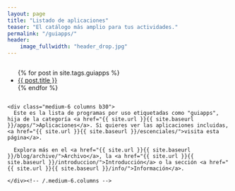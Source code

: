 ```yaml
---
layout: page
title: "Listado de aplicaciones"
teaser: "El catálogo más amplio para tus actividades."
permalink: "/guiapps/"
header:
    image_fullwidth: "header_drop.jpg"
---
```

<div class="row t60">
    <div class="medium-6 columns b30">
      <ul>
          {% for post in site.tags.guiapps %}
          <li><a href="{{ site.url }}{{ site.baseurl }}{{ post.url }}">{{ post.title }}</a></li>
          {% endfor %}
    </div><!-- /.medium-6.columns -->

    <div class="medium-6 columns b30">
      Este es la lista de programas por uso etiquetadas como "guiapps", hija de la categoría <a href="{{ site.url }}{{ site.baseurl }}/apps/">Aplicaciones</a>. Si quieres ver las aplicaciones incluidas, <a href="{{ site.url }}{{ site.baseurl }}/escenciales/">visita esta página</a>.

      Explora más en el <a href="{{ site.url }}{{ site.baseurl }}/blog/archive/">Archivo</a>, la <a href="{{ site.url }}{{ site.baseurl }}/introduccion/">Introducción</a> o la sección <a href="{{ site.url }}{{ site.baseurl }}/info/">Información</a>.

    </div><!-- /.medium-6.columns -->
</div><!-- /.row -->
